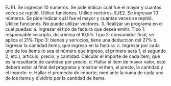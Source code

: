 EJE1. Se ingresan 10 números. Se pide indicar cuál fue el mayor y cuantas veces se repitió. Utilice
funciones. Utilice vectores.
EJE2. Se ingresan 10 números. Se pide indicar cuál fue el mayor y cuantas veces se repitió. Utilice
funciones. No puede utilizar vectores.
3. Realizar un programa en el cual puedas:
a. Ingresar el tipo de factura que desea emitir.
    Tipo 1: responsable inscripto, discrimina el 10,5%
    Tipo 2: consumidor final, se aplica el 21%
    Tipo 3: bienes y servicios, tiene una deducción del 27%
    b. Ingresar la cantidad ítems, que ingreso en la factura.
    c. Ingresar por cada uno de los ítems (o sea el número que ingreso, el primero será 1, el
    segundo 2, etc.), articulo, precio, y cantidad. Calcular el importe de cada ítem, que es la
    resultante de cantidad por precio.
    d. Hallar el ítem de mayor valor, este deberá estar al final del programa y mostrar el ítem, el
    precio, la cantidad y el importe.
    e. Hallar el promedio de importe, mediante la suma de cada uno de los ítems y dividirlo por la
    cantidad de ítems.
